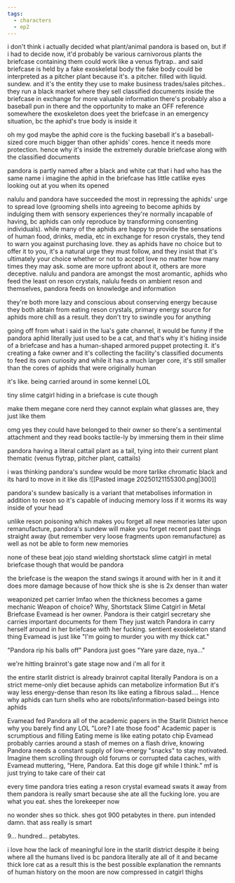 ```yaml
---
tags:
  - characters
  - ep2
---
```

i don't think i actually decided what plant/animal pandora is based on, but if i had to decide now, it'd probably be various carnivorous plants
the briefcase containing them could work like a venus flytrap.. and said briefcase is held by a fake exoskeletal body 
the fake body could be interpreted as a pitcher plant
because it's. a pitcher. filled with liquid. sundew. and it's the entity they use to make business trades/sales pitches.. they run a black market where they sell classified documents inside the briefcase in exchange for more valuable information 
there's probably also a baseball pun in there and the opportunity to make an OFF reference somewhere 
the exoskeleton does yeet the briefcase in an emergency situation, bc the aphid's true body is inside it

oh my god maybe the aphid core is the fucking baseball
it's a baseball-sized core
much bigger than other aphids' cores. hence it needs more protection. hence why it's inside the extremely durable briefcase along with the classified documents 

pandora is partly named after a black and white cat that i had who has the same name
i imagine the aphid in the briefcase has little catlike eyes looking out at you when its opened

nalulu and pandora have succeeded the most in repressing the aphids' urge to spread love (grooming shells into agreeing to become aphids by indulging them with sensory experiences they're normally incapable of having, bc aphids can only reproduce by transforming consenting individuals). while many of the aphids are happy to provide the sensations of human food, drinks, media, etc in exchange for reson crystals, they tend to warn you against purchasing love. they as aphids have no choice but to offer it to you, it's a natural urge they must follow, and they insist that it's ultimately your choice whether or not to accept love no matter how many times they may ask.
some are more upfront about it, others are more deceptive. nalulu and pandora are amongst the most aromantic, aphids who feed the least on reson crystals, nalulu feeds on ambient reson and themselves, pandora feeds on knowledge and information 

they're both more lazy and conscious about conserving energy because they both abtain from eating reson crystals, primary energy source for aphids
more chill as a result. they don't try to swindle you for anything 

going off from what i said in the lua's gate channel, it would be funny if the pandora aphid literally just used to be a cat, and that's why it's hiding inside of a briefcase and has a human-shaped armored puppet protecting it. it's creating a fake owner
and it's collecting the facility's classified documents to feed its own curiosity
and while it has a much larger core, it's still smaller than the cores of aphids that were originally human 

it's like. being carried around in some kennel LOL

tiny slime catgirl hiding in a briefcase is cute though 

make them megane core nerd
they cannot explain what glasses are, they just like them

omg yes
they could have belonged to their owner so there's a sentimental attachment
and they read books tactile-ly by immersing them in their slime

pandora having a literal cattail plant as a tail, tying into their current plant thematic (venus flytrap, pitcher plant, cattails)

i was thinking pandora's sundew would be more tarlike
chromatic black and its hard to move in it 
like dis
![[Pasted image 20250121155300.png|300]]

pandora's sundew basically is a variant that metabolises information in addition to reson so it's capable of inducing memory loss if it worms its way inside of your head

unlike reson poisoning which makes you forget all new memories later upon remanufacture, pandora's sundew will make you forget recent past things straight away (but remember very loose fragments upon remanufacture) as well as not be able to form new memories

none of these beat jojo stand wielding shortstack slime catgirl in metal briefcase though
that would be pandora 

the briefcase is the weapon the stand swings it around with her in it and it does more damage because of how thick she is 
she is 2x denser than water

weaponized pet carrier lmfao
when the thickness becomes a game mechanic
Weapon of choice? Why,
Shortstack Slime Catgirl in Metal Briefcase
Evamead is her owner. Pandora is their catgirl secretary she carries important documents for them
They just watch Pandora in carry herself around in her briefcase with her fucking. sentient exoskeleton stand thing
Evamead is just like "I'm going to murder you with my thick cat." 

"Pandora rip his balls off"
Pandora just goes "Yare yare daze, nya..." 

we're hitting brainrot's gate stage now
and i'm all for it

the entire starlit district is already brainrot capital literally
Pandora is on a strict meme-only diet because aphids can metabolize information
But it's way less energy-dense than reson
Its like eating a fibrous salad.... 
Hence why aphids can turn shells who are robots/information-based beings into aphids 

Evamead fed Pandora all of the academic papers in the Starlit District hence why you barely find any LOL
"Lore? I ate those food"
Academic paper is scrumptious and filling
Eating meme is like eating potato chip
Evamead probably carries around a stash of memes on a flash drive, knowing Pandora needs a constant supply of low-energy "snacks" to stay motivated.
Imagine them scrolling through old forums or corrupted data caches, with Evamead muttering, “Here, Pandora. Eat this doge gif while I think.” 
mf is just trying to take care of their cat 

every time pandora tries eating a reson crystal evamead swats it away from them
pandora is really smart because she ate all the fucking lore. you are what you eat. shes the lorekeeper now

no wonder shes so thick. shes got 900 petabytes in there. pun intended 
damn. that ass really is smart 

9... hundred... petabytes. 

i love how the lack of meaningful lore in the starlit district despite it being where all the humans lived is bc pandora literally ate all of it and became thick lore cat as a result
this is the best possible explanation 
the remnants of human history on the moon are now compressed in catgirl thighs 


